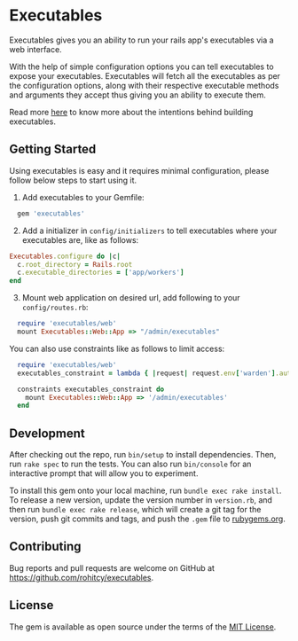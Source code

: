 # Executables

Executables gives you an ability to run your rails app's executables via a web interface.

With the help of simple configuration options you can tell executables to expose your executables. Executables will fetch all the executables as per the configuration options, along with their respective executable methods and arguments they accept thus giving you an ability to execute them.

Read more [here](https://rohitcy.github.io/2018/04/17/why-and-how-to-use-executables/) to know more about the intentions behind building executables.

## Getting Started

Using executables is easy and it requires minimal configuration, please follow below steps to start using it.

1. Add executables to your Gemfile:

```ruby
  gem 'executables'
```

2. Add a initializer in `config/initializers` to tell executables where your executables are, like as follows:

```ruby
Executables.configure do |c|
  c.root_directory = Rails.root
  c.executable_directories = ['app/workers']
end
```

3. Mount web application on desired url, add following to your `config/routes.rb`:

```ruby
  require 'executables/web'
  mount Executables::Web::App => "/admin/executables"
```

You can also use constraints like as follows to limit access:

```ruby
  require 'executables/web'
  executables_constraint = lambda { |request| request.env['warden'].authenticated?(:admin) }

  constraints executables_constraint do
    mount Executables::Web::App => '/admin/executables'
  end
```


## Development

After checking out the repo, run `bin/setup` to install dependencies. Then, run `rake spec` to run the tests. You can also run `bin/console` for an interactive prompt that will allow you to experiment.

To install this gem onto your local machine, run `bundle exec rake install`. To release a new version, update the version number in `version.rb`, and then run `bundle exec rake release`, which will create a git tag for the version, push git commits and tags, and push the `.gem` file to [rubygems.org](https://rubygems.org).

## Contributing

Bug reports and pull requests are welcome on GitHub at https://github.com/rohitcy/executables.

## License

The gem is available as open source under the terms of the [MIT License](https://opensource.org/licenses/MIT).
